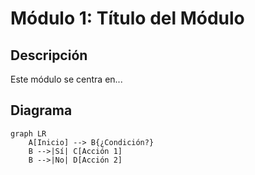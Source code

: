 # Módulo 1: Título del Módulo

## Descripción
Este módulo se centra en...

## Diagrama
```mermaid
graph LR
    A[Inicio] --> B{¿Condición?}
    B -->|Sí| C[Acción 1]
    B -->|No| D[Acción 2]
```